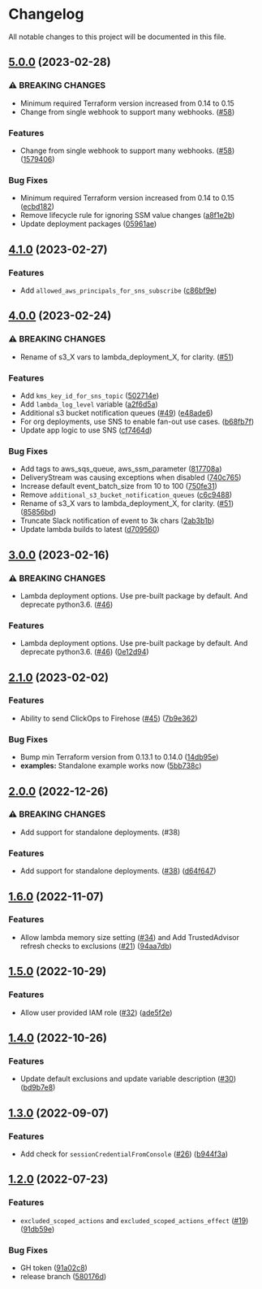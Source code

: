 # Changelog

All notable changes to this project will be documented in this file.

## [5.0.0](https://github.com/cloudandthings/terraform-aws-clickops-notifier/compare/v4.1.0...v5.0.0) (2023-02-28)


### ⚠ BREAKING CHANGES

* Minimum required Terraform version increased from 0.14 to 0.15
* Change from single webhook to support many webhooks. ([#58](https://github.com/cloudandthings/terraform-aws-clickops-notifier/issues/58))

### Features

* Change from single webhook to support many webhooks. ([#58](https://github.com/cloudandthings/terraform-aws-clickops-notifier/issues/58)) ([1579406](https://github.com/cloudandthings/terraform-aws-clickops-notifier/commit/15794066d64357ddb40ead3b518d413947d3279a))


### Bug Fixes

* Minimum required Terraform version increased from 0.14 to 0.15 ([ecbd182](https://github.com/cloudandthings/terraform-aws-clickops-notifier/commit/ecbd182b6acf15b002d2513f30e490ab5684f00a))
* Remove lifecycle rule for ignoring SSM value changes ([a8f1e2b](https://github.com/cloudandthings/terraform-aws-clickops-notifier/commit/a8f1e2ba15bb5c425d149c9f3dfb93667a352e53))
* Update deployment packages ([05961ae](https://github.com/cloudandthings/terraform-aws-clickops-notifier/commit/05961aebb2af7972c337de74f62202f864a4db24))

## [4.1.0](https://github.com/cloudandthings/terraform-aws-clickops-notifier/compare/v4.0.0...v4.1.0) (2023-02-27)


### Features

* Add `allowed_aws_principals_for_sns_subscribe` ([c86bf9e](https://github.com/cloudandthings/terraform-aws-clickops-notifier/commit/c86bf9e4e41f0ab85611e34c85604c22d943a97d))

## [4.0.0](https://github.com/cloudandthings/terraform-aws-clickops-notifier/compare/v3.0.0...v4.0.0) (2023-02-24)


### ⚠ BREAKING CHANGES

* Rename of s3_X vars to lambda_deployment_X, for clarity. ([#51](https://github.com/cloudandthings/terraform-aws-clickops-notifier/issues/51))

### Features

* Add `kms_key_id_for_sns_topic` ([502714e](https://github.com/cloudandthings/terraform-aws-clickops-notifier/commit/502714e080de59457e631ec322e0d8334e0470f6))
* Add `lambda_log_level` variable ([a2f6d5a](https://github.com/cloudandthings/terraform-aws-clickops-notifier/commit/a2f6d5a24151e46c2018a7bed5e5f003b8df2736))
* Additional s3 bucket notification queues ([#49](https://github.com/cloudandthings/terraform-aws-clickops-notifier/issues/49)) ([e48ade6](https://github.com/cloudandthings/terraform-aws-clickops-notifier/commit/e48ade6beab24316bcb81d67fb4c67adf0f8472c))
* For org deployments, use SNS to enable fan-out use cases. ([b68fb7f](https://github.com/cloudandthings/terraform-aws-clickops-notifier/commit/b68fb7f55c2394cb1052316215ee56b12214a867))
* Update app logic to use SNS ([cf7464d](https://github.com/cloudandthings/terraform-aws-clickops-notifier/commit/cf7464dbd2e5280168805b86e17e7af37971fd0c))


### Bug Fixes

* Add tags to aws_sqs_queue, aws_ssm_parameter ([817708a](https://github.com/cloudandthings/terraform-aws-clickops-notifier/commit/817708a39d95f687e1c4f3789a47b647d130c58a))
* DeliveryStream was causing exceptions when disabled ([740c765](https://github.com/cloudandthings/terraform-aws-clickops-notifier/commit/740c765eec6a18a39d24a4a06e0c62792851dbcf))
* Increase default event_batch_size from 10 to 100 ([750fe31](https://github.com/cloudandthings/terraform-aws-clickops-notifier/commit/750fe3160ffeec14c2d50517a1628e0b5c030963))
* Remove `additional_s3_bucket_notification_queues` ([c6c9488](https://github.com/cloudandthings/terraform-aws-clickops-notifier/commit/c6c94889a6878f420e0d12b4c409a924448534d1))
* Rename of s3_X vars to lambda_deployment_X, for clarity. ([#51](https://github.com/cloudandthings/terraform-aws-clickops-notifier/issues/51)) ([85856bd](https://github.com/cloudandthings/terraform-aws-clickops-notifier/commit/85856bd5af9788fddb92abe15b234f7fc37476a4))
* Truncate Slack notification of event to 3k chars ([2ab3b1b](https://github.com/cloudandthings/terraform-aws-clickops-notifier/commit/2ab3b1beeda9d71eecfddfda389db601693beb6d))
* Update lambda builds to latest ([d709560](https://github.com/cloudandthings/terraform-aws-clickops-notifier/commit/d7095600f8001f935c9193ca4d4a5021edce0e77))

## [3.0.0](https://github.com/cloudandthings/terraform-aws-clickops-notifier/compare/v2.1.0...v3.0.0) (2023-02-16)


### ⚠ BREAKING CHANGES

* Lambda deployment options. Use pre-built package by default. And deprecate python3.6. ([#46](https://github.com/cloudandthings/terraform-aws-clickops-notifier/issues/46))

### Features

* Lambda deployment options. Use pre-built package by default. And deprecate python3.6. ([#46](https://github.com/cloudandthings/terraform-aws-clickops-notifier/issues/46)) ([0e12d94](https://github.com/cloudandthings/terraform-aws-clickops-notifier/commit/0e12d946e670a7c8d1759e6ae3a256c01e9a3db0))

## [2.1.0](https://github.com/cloudandthings/terraform-aws-clickops-notifier/compare/v2.0.0...v2.1.0) (2023-02-02)


### Features

* Ability to send ClickOps to Firehose ([#45](https://github.com/cloudandthings/terraform-aws-clickops-notifier/issues/45)) ([7b9e362](https://github.com/cloudandthings/terraform-aws-clickops-notifier/commit/7b9e36266991fa41ba5aac198a8b3dba8a202f8b))


### Bug Fixes

* Bump min Terraform version from 0.13.1 to 0.14.0 ([14db95e](https://github.com/cloudandthings/terraform-aws-clickops-notifier/commit/14db95e30be09f9af9e67741967572d2fe3999d5))
* **examples:** Standalone example works now ([5bb738c](https://github.com/cloudandthings/terraform-aws-clickops-notifier/commit/5bb738c8a20e0e4f19f4f204c49cc33f56669fa0))

## [2.0.0](https://github.com/cloudandthings/terraform-aws-clickops-notifier/compare/v1.6.0...v2.0.0) (2022-12-26)


### ⚠ BREAKING CHANGES

* Add support for standalone deployments. (#38)

### Features

* Add support for standalone deployments. ([#38](https://github.com/cloudandthings/terraform-aws-clickops-notifier/issues/38)) ([d64f647](https://github.com/cloudandthings/terraform-aws-clickops-notifier/commit/d64f6479ee505c19cbc75c1d518d763e54d4a004))

## [1.6.0](https://github.com/cloudandthings/terraform-aws-clickops-notifier/compare/v1.5.0...v1.6.0) (2022-11-07)


### Features

* Allow lambda memory size setting ([#34](https://github.com/cloudandthings/terraform-aws-clickops-notifier/issues/34)) and Add TrustedAdvisor refresh checks to exclusions ([#21](https://github.com/cloudandthings/terraform-aws-clickops-notifier/issues/21)) ([94aa7db](https://github.com/cloudandthings/terraform-aws-clickops-notifier/commit/94aa7dbb5d91d898ba8e6ee7f3eb1256c51f9989))

## [1.5.0](https://github.com/cloudandthings/terraform-aws-clickops-notifier/compare/v1.4.0...v1.5.0) (2022-10-29)


### Features

* Allow user provided IAM role ([#32](https://github.com/cloudandthings/terraform-aws-clickops-notifier/issues/32)) ([ade5f2e](https://github.com/cloudandthings/terraform-aws-clickops-notifier/commit/ade5f2e582ffd51a51500308407e9d5b610ca7f7))

## [1.4.0](https://github.com/cloudandthings/terraform-aws-clickops-notifier/compare/v1.3.0...v1.4.0) (2022-10-26)


### Features

* Update default exclusions and update variable description ([#30](https://github.com/cloudandthings/terraform-aws-clickops-notifier/issues/30)) ([bd9b7e8](https://github.com/cloudandthings/terraform-aws-clickops-notifier/commit/bd9b7e84d2b1dfc43e58fe331b0276cc7271b1e9))

## [1.3.0](https://github.com/cloudandthings/terraform-aws-clickops-notifier/compare/v1.2.0...v1.3.0) (2022-09-07)


### Features

* Add check for `sessionCredentialFromConsole` ([#26](https://github.com/cloudandthings/terraform-aws-clickops-notifier/issues/26)) ([b944f3a](https://github.com/cloudandthings/terraform-aws-clickops-notifier/commit/b944f3a30a442b2bd3fea0d6a8fbe75c38648ab7))

## [1.2.0](https://github.com/cloudandthings/terraform-aws-clickops-notifier/compare/v1.1.1...v1.2.0) (2022-07-23)


### Features

* `excluded_scoped_actions` and `excluded_scoped_actions_effect` ([#19](https://github.com/cloudandthings/terraform-aws-clickops-notifier/issues/19)) ([91db59e](https://github.com/cloudandthings/terraform-aws-clickops-notifier/commit/91db59eca25cbc14fa1bd1f6edc12bcad4f463b3))


### Bug Fixes

* GH token ([91a02c8](https://github.com/cloudandthings/terraform-aws-clickops-notifier/commit/91a02c896755d911fcbb38d1c4ed1f909fa7eb75))
* release branch ([580176d](https://github.com/cloudandthings/terraform-aws-clickops-notifier/commit/580176d7144b30790f31d3b382312f7d274136d1))
